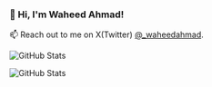 ### 👋 Hi, I'm Waheed Ahmad!

📫 Reach out to me on X(Twitter) [@_waheedahmad](https://x.com/_waheedahmad).

![GitHub Stats](https://github-readme-stats.vercel.app/api?username=w-ahmad&theme=default&show_icons=true&hide_border=true&count_private=true)

![GitHub Stats](https://github-readme-stats.vercel.app/api/top-langs/?username=w-ahmad&theme=default&show_icons=true&hide_border=true)

